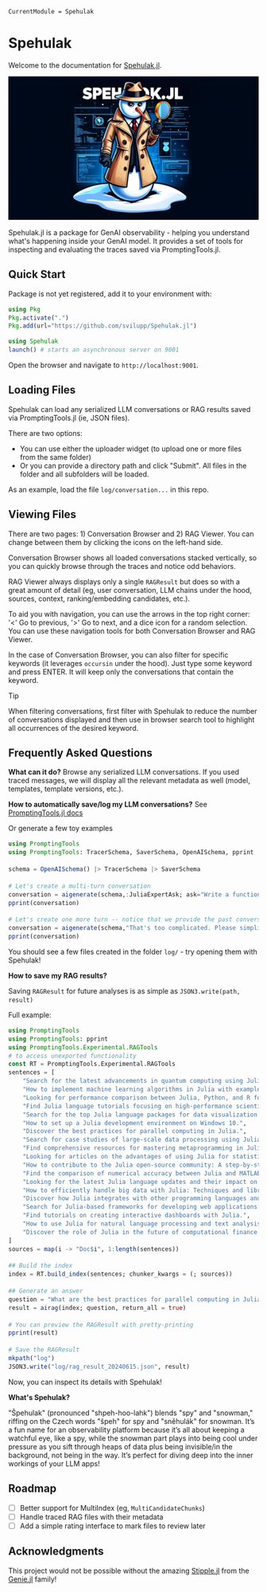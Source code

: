 ```@meta
CurrentModule = Spehulak
```
# Spehulak

Welcome to the documentation for [Spehulak.jl](https://github.com/svilupp/Spehulak.jl).

![Spy+snowman = Spehulak](assets/spehulak.png)

Spehulak.jl is a package for GenAI observability - helping you understand what's happening inside your GenAI model. It provides a set of tools for inspecting and evaluating the traces saved via PromptingTools.jl.

## Quick Start

Package is not yet registered, add it to your environment with:

```julia
using Pkg
Pkg.activate(".")
Pkg.add(url="https://github.com/svilupp/Spehulak.jl")
```

```julia
using Spehulak
launch() # starts an asynchronous server on 9001
```

Open the browser and navigate to `http://localhost:9001`.

## Loading Files

Spehulak can load any serialized LLM conversations or RAG results saved via PromptingTools.jl (ie, JSON files).

There are two options:
- You can use either the uploader widget (to upload one or more files from the same folder) 
- Or you can provide a directory path and click "Submit". All files in the folder and all subfolders will be loaded.

As an example, load the file `log/conversation...` in this repo.

## Viewing Files

There are two pages: 1) Conversation Browser and 2) RAG Viewer. You can change between them by clicking the icons on the left-hand side.

Conversation Browser shows all loaded conversations stacked vertically, so you can quickly browse through the traces and notice odd behaviors.

RAG Viewer always displays only a single `RAGResult` but does so with a great amount of detail (eg, user conversation, LLM chains under the hood, sources, context, ranking/embedding candidates, etc.).

To aid you with navigation, you can use the arrows in the top right corner: '<' Go to previous, '>' Go to next, and a dice icon for a random selection.
You can use these navigation tools for both Conversation Browser and RAG Viewer.

In the case of Conversation Browser, you can also filter for specific keywords (it leverages `occursin` under the hood).
Just type some keyword and press ENTER. It will keep only the conversations that contain the keyword.

> [!TIP]
> When filtering conversations, first filter with Spehulak to reduce the number of conversations displayed and then use in browser search tool to highlight all occurrences of the desired keyword.

## Frequently Asked Questions

**What can it do?**
Browse any serialized LLM conversations. If you used traced messages, we will display all the relevant metadata as well (model, templates, template versions, etc.).

**How to automatically save/log my LLM conversations?**
See [PromptingTools.jl docs](https://svilupp.github.io/PromptingTools.jl/dev/frequently_asked_questions#Automatic-Logging-/-Tracing)

Or generate a few toy examples
```julia
using PromptingTools
using PromptingTools: TracerSchema, SaverSchema, OpenAISchema, pprint

schema = OpenAISchema() |> TracerSchema |> SaverSchema

# Let's create a multi-turn conversation
conversation = aigenerate(schema,:JuliaExpertAsk; ask="Write a function to convert vector of strings into pig latin", model="gpt4o", return_all=true)
pprint(conversation)

# Let's create one more turn -- notice that we provide the past conversation as a kwarg
conversation = aigenerate(schema,"That's too complicated. Please simplify it. Think step by step first"; conversation, model="gpt4o", return_all=true)
pprint(conversation)

```

You should see a few files created in the folder `log/` - try opening them with Spehulak!

**How to save my RAG results?**

Saving `RAGResult` for future analyses is as simple as `JSON3.write(path, result)`

Full example:
```julia
using PromptingTools
using PromptingTools: pprint
using PromptingTools.Experimental.RAGTools
# to access unexported functionality
const RT = PromptingTools.Experimental.RAGTools
sentences = [
    "Search for the latest advancements in quantum computing using Julia language.",
    "How to implement machine learning algorithms in Julia with examples.",
    "Looking for performance comparison between Julia, Python, and R for data analysis.",
    "Find Julia language tutorials focusing on high-performance scientific computing.",
    "Search for the top Julia language packages for data visualization and their documentation.",
    "How to set up a Julia development environment on Windows 10.",
    "Discover the best practices for parallel computing in Julia.",
    "Search for case studies of large-scale data processing using Julia.",
    "Find comprehensive resources for mastering metaprogramming in Julia.",
    "Looking for articles on the advantages of using Julia for statistical modeling.",
    "How to contribute to the Julia open-source community: A step-by-step guide.",
    "Find the comparison of numerical accuracy between Julia and MATLAB.",
    "Looking for the latest Julia language updates and their impact on AI research.",
    "How to efficiently handle big data with Julia: Techniques and libraries.",
    "Discover how Julia integrates with other programming languages and tools.",
    "Search for Julia-based frameworks for developing web applications.",
    "Find tutorials on creating interactive dashboards with Julia.",
    "How to use Julia for natural language processing and text analysis.",
    "Discover the role of Julia in the future of computational finance and econometrics."
]
sources = map(i -> "Doc$i", 1:length(sentences))

## Build the index
index = RT.build_index(sentences; chunker_kwargs = (; sources))

## Generate an answer
question = "What are the best practices for parallel computing in Julia?"
result = airag(index; question, return_all = true)

# You can preview the RAGResult with pretty-printing
pprint(result)

# Save the RAGResult
mkpath("log")
JSON3.write("log/rag_result_20240615.json", result)
```

Now, you can inspect its details with Spehulak!

**What's Spehulak?**

"Špehulak" (pronounced "shpeh-hoo-lahk") blends "spy" and "snowman," riffing on the Czech words "špeh" for spy and "sněhulák" for snowman. It’s a fun name for an observability platform because it’s all about keeping a watchful eye, like a spy, while the snowman part plays into being cool under pressure as you sift through heaps of data plus being invisible/in the background, not being in the way. It’s perfect for diving deep into the inner workings of your LLM apps!


## Roadmap

- [ ] Better support for MultiIndex (eg, `MultiCandidateChunks`)
- [ ] Handle traced RAG files with their metadata
- [ ] Add a simple rating interface to mark files to review later

## Acknowledgments

This project would not be possible without the amazing [Stipple.jl](https://github.com/GenieFramework/Stipple.jl) from the [Genie.jl](https://github.com/GenieFramework/Genie.jl) family!